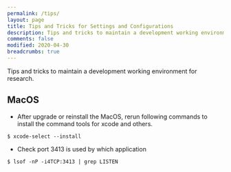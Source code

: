 ```yaml
---
permalink: /tips/
layout: page
title: Tips and Tricks for Settings and Configurations
description: Tips and tricks to maintain a development working environment for research.
comments: false
modified: 2020-04-30
breadcrumbs: true
---
```


Tips and tricks to maintain a development working environment for research.

## MacOS

- After upgrade or reinstall the MacOS, rerun following commands to install the command tools for xcode and others.

```console
$ xcode-select --install
```

- Check port 3413 is used by which application

```console
$ lsof -nP -i4TCP:3413 | grep LISTEN
```